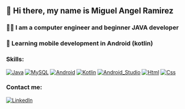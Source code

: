 ## 👋 Hi there, my name is Miguel Angel Ramirez 
### 👩‍💻 I am a computer engineer and beginner JAVA developer 
### 🤖 Learning mobile development in Android (kotlin)

### Skills:
[![Java](https://img.shields.io/badge/JAVA-red?style=for-the-badge&logo=java&logoColor=white&labelColor=101010)]()
[![MySQL](https://img.shields.io/badge/MySQL-4479A1?style=for-the-badge&logo=mysql&logoColor=white&labelColor=101010)]()
[![Android](https://img.shields.io/badge/Android-3DDC84?style=for-the-badge&logo=android&logoColor=white&labelColor=101010)]()
[![Kotlin](https://img.shields.io/badge/Kotlin-0095D5?style=for-the-badge&logo=kotlin&logoColor=white&labelColor=101010)]()
[![Android_Studio](https://img.shields.io/badge/Android_Studio-3DDC84?style=for-the-badge&logo=android-studio&logoColor=white&labelColor=101010)]()
[![Html](https://img.shields.io/badge/HTML-FA7343?style=for-the-badge&logo=html5&logoColor=white&labelColor=101010)]()
[![Css](https://img.shields.io/badge/Css-007396?style=for-the-badge&logo=css3&logoColor=white&labelColor=101010)]()

### Contact me:
[![LinkedIn](https://img.shields.io/badge/LinkedIn-Miguel_Angel_Ramirez-0077B5?style=for-the-badge&logo=linkedin&logoColor=white&labelColor=101010)](linkedin.com/in/miguel-angel-ramirez-rodriguez-5b7325203)
